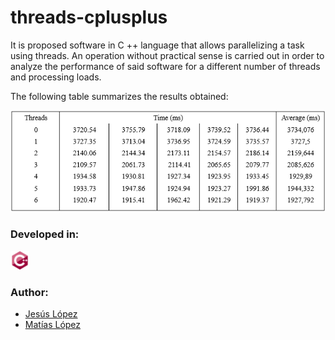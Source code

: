 # threads-cplusplus

It is proposed software in C ++ language that allows parallelizing a task using threads. An operation without practical 
sense is carried out in order to analyze the performance of said software for a different number of threads and processing loads.

The following table summarizes the results obtained:
<p>
<img src="https://github.com/jesu95/threads-cplusplus/blob/main/table.png">
</p>

### Developed in:
<p>
<img width="30" height="30" src="https://raw.githubusercontent.com/jesu95/jesu95/main/img/cplusplus-original.svg">
</p>

### Author:
* [Jesús López](https://github.com/jesu95/)
* [Matías López](https://github.com/matiflp/)
